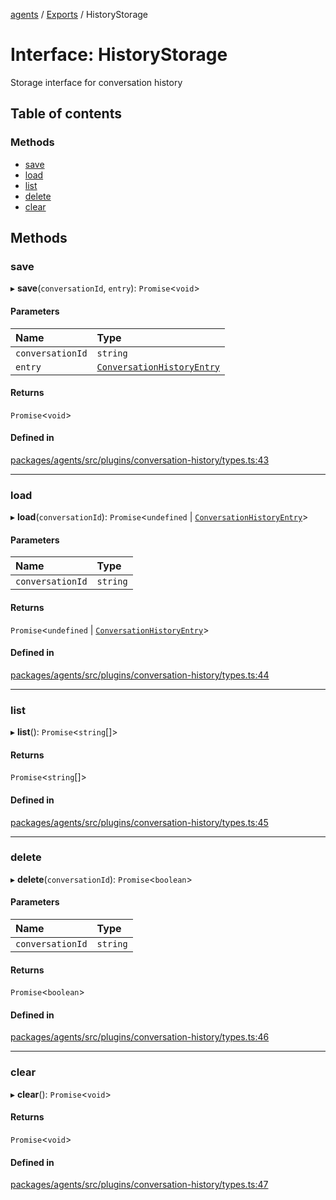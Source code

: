 <!-- 
 ⚠️  AUTO-GENERATED FILE - DO NOT EDIT MANUALLY
 This file is automatically generated by scripts/docs-generator.js
 To make changes, edit the source TypeScript files or update the generator script
-->

[agents](../../) / [Exports](../modules) / HistoryStorage

# Interface: HistoryStorage

Storage interface for conversation history

## Table of contents

### Methods

- [save](HistoryStorage#save)
- [load](HistoryStorage#load)
- [list](HistoryStorage#list)
- [delete](HistoryStorage#delete)
- [clear](HistoryStorage#clear)

## Methods

### save

▸ **save**(`conversationId`, `entry`): `Promise`\<`void`\>

#### Parameters

| Name | Type |
| :------ | :------ |
| `conversationId` | `string` |
| `entry` | [`ConversationHistoryEntry`](ConversationHistoryEntry) |

#### Returns

`Promise`\<`void`\>

#### Defined in

[packages/agents/src/plugins/conversation-history/types.ts:43](https://github.com/woojubb/robota/blob/c50179e56752f80ea03c64201e29ab12275152bf/packages/agents/src/plugins/conversation-history/types.ts#L43)

___

### load

▸ **load**(`conversationId`): `Promise`\<`undefined` \| [`ConversationHistoryEntry`](ConversationHistoryEntry)\>

#### Parameters

| Name | Type |
| :------ | :------ |
| `conversationId` | `string` |

#### Returns

`Promise`\<`undefined` \| [`ConversationHistoryEntry`](ConversationHistoryEntry)\>

#### Defined in

[packages/agents/src/plugins/conversation-history/types.ts:44](https://github.com/woojubb/robota/blob/c50179e56752f80ea03c64201e29ab12275152bf/packages/agents/src/plugins/conversation-history/types.ts#L44)

___

### list

▸ **list**(): `Promise`\<`string`[]\>

#### Returns

`Promise`\<`string`[]\>

#### Defined in

[packages/agents/src/plugins/conversation-history/types.ts:45](https://github.com/woojubb/robota/blob/c50179e56752f80ea03c64201e29ab12275152bf/packages/agents/src/plugins/conversation-history/types.ts#L45)

___

### delete

▸ **delete**(`conversationId`): `Promise`\<`boolean`\>

#### Parameters

| Name | Type |
| :------ | :------ |
| `conversationId` | `string` |

#### Returns

`Promise`\<`boolean`\>

#### Defined in

[packages/agents/src/plugins/conversation-history/types.ts:46](https://github.com/woojubb/robota/blob/c50179e56752f80ea03c64201e29ab12275152bf/packages/agents/src/plugins/conversation-history/types.ts#L46)

___

### clear

▸ **clear**(): `Promise`\<`void`\>

#### Returns

`Promise`\<`void`\>

#### Defined in

[packages/agents/src/plugins/conversation-history/types.ts:47](https://github.com/woojubb/robota/blob/c50179e56752f80ea03c64201e29ab12275152bf/packages/agents/src/plugins/conversation-history/types.ts#L47)
